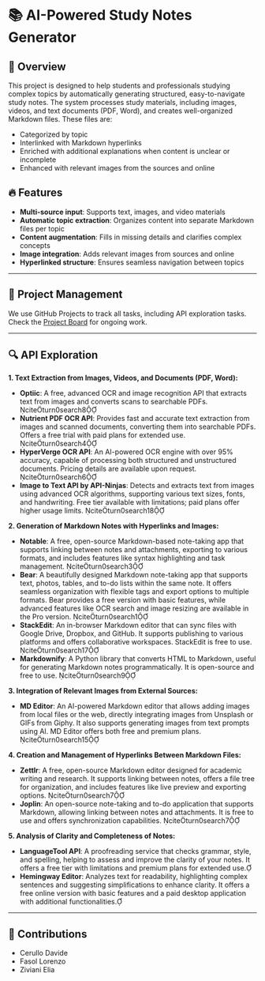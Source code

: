 # 📚 AI-Powered Study Notes Generator

## 📝 Overview
This project is designed to help students and professionals studying complex topics by automatically generating structured, easy-to-navigate study notes. The system processes study materials, including images, videos, and text documents (PDF, Word), and creates well-organized Markdown files. These files are:

- Categorized by topic
- Interlinked with Markdown hyperlinks
- Enriched with additional explanations when content is unclear or incomplete
- Enhanced with relevant images from the sources and online

## 🔥 Features
- **Multi-source input**: Supports text, images, and video materials
- **Automatic topic extraction**: Organizes content into separate Markdown files per topic
- **Content augmentation**: Fills in missing details and clarifies complex concepts
- **Image integration**: Adds relevant images from sources and online
- **Hyperlinked structure**: Ensures seamless navigation between topics

---

## 📌 Project Management
We use GitHub Projects to track all tasks, including API exploration tasks. Check the [Project Board](https://github.com/users/ELI20ZIVI/projects/6) for ongoing work.

---

## 🔍 API Exploration
**1. Text Extraction from Images, Videos, and Documents (PDF, Word):**
- **Optiic**: A free, advanced OCR and image recognition API that extracts text from images and converts scans to searchable PDFs. citeturn0search8
- **Nutrient PDF OCR API**: Provides fast and accurate text extraction from images and scanned documents, converting them into searchable PDFs. Offers a free trial with paid plans for extended use. citeturn0search4
- **HyperVerge OCR API**: An AI-powered OCR engine with over 95% accuracy, capable of processing both structured and unstructured documents. Pricing details are available upon request. citeturn0search6
- **Image to Text API by API-Ninjas**: Detects and extracts text from images using advanced OCR algorithms, supporting various text sizes, fonts, and handwriting. Free tier available with limitations; paid plans offer higher usage limits. citeturn0search18

**2. Generation of Markdown Notes with Hyperlinks and Images:**
- **Notable**: A free, open-source Markdown-based note-taking app that supports linking between notes and attachments, exporting to various formats, and includes features like syntax highlighting and task management. citeturn0search3
- **Bear**: A beautifully designed Markdown note-taking app that supports text, photos, tables, and to-do lists within the same note. It offers seamless organization with flexible tags and export options to multiple formats. Bear provides a free version with basic features, while advanced features like OCR search and image resizing are available in the Pro version. citeturn0search1
- **StackEdit**: An in-browser Markdown editor that can sync files with Google Drive, Dropbox, and GitHub. It supports publishing to various platforms and offers collaborative workspaces. StackEdit is free to use. citeturn0search17
- **Markdownify**: A Python library that converts HTML to Markdown, useful for generating Markdown notes programmatically. It is open-source and free to use. citeturn0search9

**3. Integration of Relevant Images from External Sources:**
- **MD Editor**: An AI-powered Markdown editor that allows adding images from local files or the web, directly integrating images from Unsplash or GIFs from Giphy. It also supports generating images from text prompts using AI. MD Editor offers both free and premium plans. citeturn0search15

**4. Creation and Management of Hyperlinks Between Markdown Files:**
- **Zettlr**: A free, open-source Markdown editor designed for academic writing and research. It supports linking between notes, offers a file tree for organization, and includes features like live preview and exporting options. citeturn0search7
- **Joplin**: An open-source note-taking and to-do application that supports Markdown, allowing linking between notes and attachments. It is free to use and offers synchronization capabilities. citeturn0search7

**5. Analysis of Clarity and Completeness of Notes:**
- **LanguageTool API**: A proofreading service that checks grammar, style, and spelling, helping to assess and improve the clarity of your notes. It offers a free tier with limitations and premium plans for extended use.
- **Hemingway Editor**: Analyzes text for readability, highlighting complex sentences and suggesting simplifications to enhance clarity. It offers a free online version with basic features and a paid desktop application with additional functionalities.


---

## 🤝 Contributions
- Cerullo Davide
- Fasol Lorenzo
- Ziviani Elia
